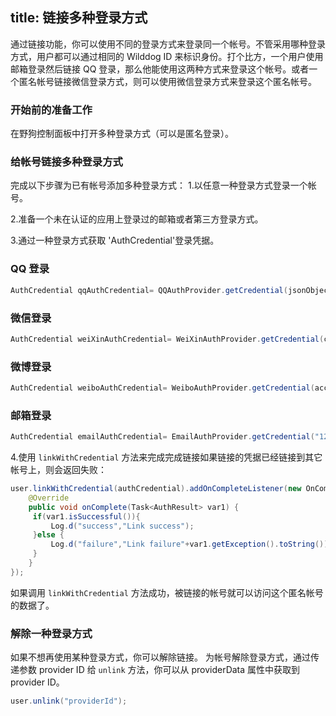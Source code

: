 title: 链接多种登录方式
---

通过链接功能，你可以使用不同的登录方式来登录同一个帐号。不管采用哪种登录方式，用户都可以通过相同的 Wilddog ID 来标识身份。打个比方，一个用户使用邮箱登录然后链接 QQ 登录，那么他能使用这两种方式来登录这个帐号。或者一个匿名帐号链接微信登录方式，则可以使用微信登录方式来登录这个匿名帐号。

### 开始前的准备工作

在野狗控制面板中打开多种登录方式（可以是匿名登录）。

### 给帐号链接多种登录方式

完成以下步骤为已有帐号添加多种登录方式：
1.以任意一种登录方式登录一个帐号。

2.准备一个未在认证的应用上登录过的邮箱或者第三方登录方式。

3.通过一种登录方式获取 'AuthCredential'登录凭据。


### QQ 登录

```java
AuthCredential qqAuthCredential= QQAuthProvider.getCredential(jsonObject.getString("access_token"));
```

### 微信登录

```java
AuthCredential weiXinAuthCredential= WeiXinAuthProvider.getCredential(code);
```

### 微博登录

```java
AuthCredential weiboAuthCredential= WeiboAuthProvider.getCredential(access_token,openid);
```

### 邮箱登录

```java
AuthCredential emailAuthCredential= EmailAuthProvider.getCredential("12345678@qq.com","password123");
```

4.使用 `linkWithCredential` 方法来完成完成链接如果链接的凭据已经链接到其它帐号上，则会返回失败：

```java
user.linkWithCredential(authCredential).addOnCompleteListener(new OnCompleteListener<AuthResult>() {
    @Override
    public void onComplete(Task<AuthResult> var1) {
     if(var1.isSuccessful()){
         Log.d("success","Link success");
     }else {
         Log.d("failure","Link failure"+var1.getException().toString());
     }
    }
});
```
 
如果调用 `linkWithCredential` 方法成功，被链接的帐号就可以访问这个匿名帐号的数据了。  

### 解除一种登录方式

如果不想再使用某种登录方式，你可以解除链接。
为帐号解除登录方式，通过传递参数 provider ID 给 `unlink` 方法，你可以从 providerData 属性中获取到 provider ID。

```java
user.unlink("providerId");
```    
    
    